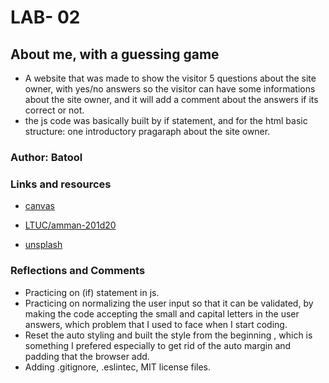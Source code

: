 
# LAB- 02
## About me, with a guessing game
* A website that was made to show the visitor 5 questions about the site owner, with yes/no answers so the visitor can have some informations about the site owner, and it will add a comment about the answers if its correct or not.
* the js code was basically built by if statement, and for the html basic structure: one introductory pragaraph about the site owner.



### Author: Batool

### Links and resources 
* [canvas](https://canvas.instructure.com/courses/2625796/assignments/20846796)

* [LTUC/amman-201d20](https://github.com/LTUC/amman-201d20)

* [unsplash](https://unsplash.com/)

### Reflections and Comments 
* Practicing on (if) statement in js.
* Practicing on normalizing the user input so that it can be validated, by making the code accepting the small and capital letters in the user answers, which problem that I used to face when I start coding.
* Reset the auto styling and built the style from the beginning , which is something I prefered especially to get rid of the auto margin and padding that the browser add.
* Adding .gitignore, .eslintec, MIT license files.
 

